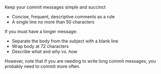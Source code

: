 Keep your commit messages simple and succinct

 * Concise, frequent, descriptive comments as a rule
 * A single line no more than 50 characters

If you must have a longer message:

 * Separate the body from the subject with a blank line
 * Wrap body at 72 characters
 * Describe _what_ and _why_ vs. _how_

However, note that if you are needing to write long commit messages, you probably need to commit more often.